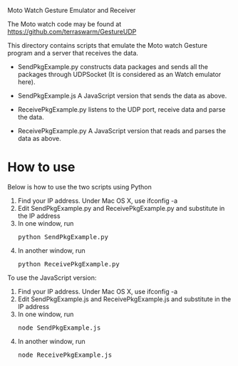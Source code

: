 Moto Watch Gesture Emulator and Receiver

The Moto watch code may be found at https://github.com/terraswarm/GestureUDP

This directory contains scripts that emulate the Moto watch Gesture
program and a server that receives the data.

* SendPkgExample.py constructs data packages and sends all the packages through UDPSocket (It is
considered as an Watch emulator here).

* SendPkgExample.js A JavaScript version that sends the data as above.

* ReceivePkgExample.py listens to the UDP port, receive data and parse the data.

* ReceivePkgExample.py A JavaScript version that reads and parses the data as above.

How to use
=========
Below is how to use the two scripts using Python

1. Find your IP address.  Under Mac OS X, use ifconfig -a
2. Edit SendPkgExample.py and ReceivePkgExample.py and substitute in the IP address
3. In one window, run <pre>python SendPkgExample.py</pre>
4. In another window, run <pre>python ReceivePkgExample.py</pre>

To use the JavaScript version:

1. Find your IP address.  Under Mac OS X, use ifconfig -a
2. Edit SendPkgExample.js and ReceivePkgExample.js and substitute in the IP address
3. In one window, run <pre>node SendPkgExample.js</pre>
4. In another window, run <pre>node ReceivePkgExample.js</pre>



